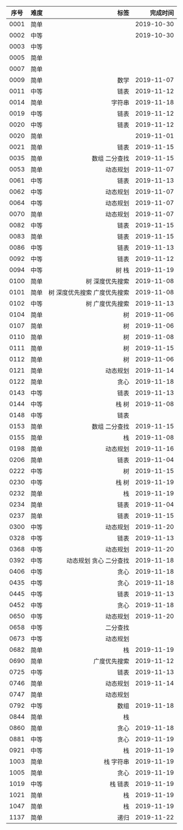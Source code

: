 |序号|难度|标签|完成时间
|:----:|:----|----:|----:|
|0001|简单| |2019-10-30
|0002|中等| |2019-10-30
|0003|中等| |
|0005|简单| |
|0007|简单| |
|0009|简单| 数学|2019-11-07
|0011|中等|链表|2019-11-12
|0014|简单|字符串|2019-11-18
|0019|中等|链表|2019-11-12
|0020|中等|链表|2019-11-12
|0020|简单| |2019-11-01
|0021|简单|链表|2019-11-15
|0035|简单|数组 二分查找|2019-11-15
|0053|简单|动态规划|2019-11-07
|0061|中等|链表|2019-11-13
|0062|中等|动态规划|2019-11-07
|0064|中等|动态规划|2019-11-07
|0070|简单|动态规划|2019-11-07
|0082|中等|链表|2019-11-15
|0083|简单|链表|2019-11-15
|0086|中等|链表|2019-11-13
|0092|中等|链表|2019-11-12
|0094|中等|树 栈|2019-11-19
|0100|简单|树 深度优先搜索|2019-11-08
|0101|简单|树 深度优先搜索 广度优先搜索|2019-11-08
|0102|中等|树 广度优先搜索|2019-11-13
|0104|简单|树|2019-11-06
|0107|简单|树|2019-11-06
|0110|简单|树|2019-11-08
|0111|简单|树|2019-11-15
|0112|简单|树|2019-11-06
|0121|简单|动态规划|2019-11-14
|0122|简单|贪心|2019-11-18
|0143|中等|链表|2019-11-13
|0144|中等|栈 树|2019-11-08
|0148|中等|链表|
|0153|简单|数组 二分查找|2019-11-15
|0155|简单|栈|2019-11-08
|0198|简单|动态规划|2019-11-16
|0206|简单|链表|2019-11-04
|0222|中等|树|2019-11-15
|0230|中等|栈 树|2019-11-19
|0232|简单|栈|2019-11-19
|0234|简单|链表|2019-11-04
|0237|简单|链表|2019-11-15
|0300|中等|动态规划|2019-11-20
|0328|中等|链表|2019-11-13
|0368|中等|动态规划|2019-11-20
|0392|中等|动态规划 贪心 二分查找|2019-11-18
|0406|中等|贪心|2019-11-18
|0435|中等|贪心|2019-11-18
|0445|中等|链表|2019-11-13
|0452|中等|贪心|2019-11-18
|0650|中等|动态规划|2019-11-20
|0658|中等|二分查找|
|0673|中等|动态规划|
|0682|简单|栈|2019-11-19
|0690|简单|广度优先搜索|2019-11-12
|0725|中等|链表|2019-11-13
|0746|简单|动态规划|2019-11-14
|0747|简单|动态规划|
|0792|中等|数组|2019-11-18
|0844|简单|栈|
|0860|简单|贪心|2019-11-18
|0881|中等|贪心|2019-11-19
|0921|中等|栈|2019-11-19
|1003|简单|栈 字符串|2019-11-19
|1005|简单|贪心|2019-11-19
|1019|中等|栈 链表|2019-11-19
|1021|简单|栈|2019-11-19
|1047|简单|栈|2019-11-19
|1137|简单|递归|2019-11-22